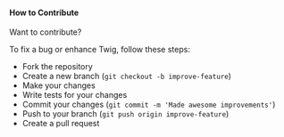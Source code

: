 #### How to Contribute

Want to contribute? 

To fix a bug or enhance Twig, follow these steps:

* Fork the repository
* Create a new branch (`git checkout -b improve-feature`)
* Make your changes 
* Write tests for your changes
* Commit your changes (`git commit -m 'Made awesome improvements'`)
* Push to your branch (`git push origin improve-feature`)
* Create a pull request


